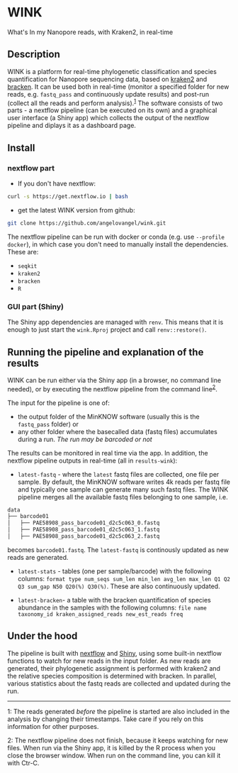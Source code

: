 # WINK

What's In my Nanopore reads, with Kraken2, in real-time

## Description

WINK is a platform for real-time phylogenetic classification and species quantification for Nanopore sequencing data, based on [kraken2]() and [bracken](https://ccb.jhu.edu/software/bracken/). It can be used both in real-time (monitor a specified folder for new reads, e.g. `fastq_pass` and continuously update results) and post-run (collect all the reads and perform analysis).<sup>[1](#footnote1)</sup> The software consists of two parts - a nextflow pipeline (can be executed on its own) and a graphical user interface (a Shiny app) which collects the output of the nextflow pipeline and diplays it as a dashboard page.

## Install

### nextflow part

-  If you don't have nextflow: 

```bash
curl -s https://get.nextflow.io | bash
```

- get the latest WINK version from github:

```bash
git clone https://github.com/angelovangel/wink.git
```

The nextflow pipeline can be run with docker or conda (e.g. use `--profile docker`), in which case you don't need to manually install the dependencies. These are:

- `seqkit`
- `kraken2`
- `bracken`
- `R`

### GUI part (Shiny)

The Shiny app dependencies are managed with `renv`. This means that it is enough to just start the `wink.Rproj` project and call `renv::restore()`.

## Running the pipeline and explanation of the results

WINK can be run either via the Shiny app (in a browser, no command line needed), or by executing the nextflow pipeline from the command line<sup>[2](#footnote2)</sup>.

The input for the pipeline is one of:

- the output folder of the MinKNOW software (usually this is the `fastq_pass` folder) or 
- any other folder where the basecalled data (fastq files) accumulates during a run.
*The run may be barcoded or not*

The results can be monitored in real time via the app. In addition, the nextflow pipeline outputs in real-time (all in `results-wink`):

- `latest-fastq` - where the `latest` fastq files are collected, one file per sample. By default, the MinKNOW software writes 4k reads per fastq file and typically one sample can generate many such fastq files. The WINK pipeline merges all the available fastq files belonging to one sample, i.e.

```bash
data
├── barcode01
│   ├── PAE58908_pass_barcode01_d2c5c063_0.fastq
│   ├── PAE58908_pass_barcode01_d2c5c063_1.fastq
│   ├── PAE58908_pass_barcode01_d2c5c063_2.fastq
```

becomes `barcode01.fastq`. The `latest-fastq` is continously updated as new reads are generated.

- `latest-stats` - tables (one per sample/barcode) with the following columns:
`format type num_seqs sum_len min_len avg_len max_len Q1 Q2 Q3 sum_gap N50 Q20(%) Q30(%)`. These are also continuously updated.

- `latest-bracken`- a table with the bracken quantification of species abundance in the samples with the following columns:
`file name taxonomy_id kraken_assigned_reads new_est_reads freq`

## Under the hood

The pipeline is built with [nextflow](https://www.nextflow.io/) and [Shiny](), using some built-in nextflow functions to watch for new reads in the input folder. As new reads are generated, their phylogenetic assignment is performed with kraken2 and the relative species composition is determined with bracken. In parallel, various statistics about the fastq reads are collected and updated during the run.

***

<a name="footnote1">1</a>: The reads generated *before* the pipeline is started are also included in the analysis by changing their timestamps. Take care if you rely on this information for other purposes.

<a name="footnote2">2</a>: The nextflow pipeline does not finish, because it keeps watching for new files. When run via the Shiny app, it is killed by the R process when you close the browser window. When run on the command line, you can kill it with Ctr-C.
